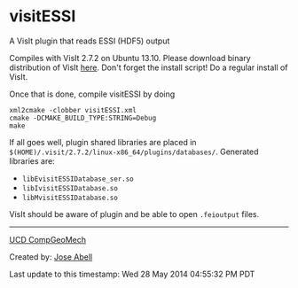 visitESSI
=========

A VisIt plugin that reads ESSI (HDF5) output

Compiles with VisIt 2.7.2 on Ubuntu 13.10. Please download binary distribution of VisIt
[here](https://wci.llnl.gov/codes/visit/executables.html). Don't forget the install script! Do a
regular install of VisIt. 

Once that is done, compile visitESSI by doing

	xml2cmake -clobber visitESSI.xml
	cmake -DCMAKE_BUILD_TYPE:STRING=Debug
	make

If all goes well, plugin shared libraries are placed in
`$(HOME)/.visit/2.7.2/linux-x86_64/plugins/databases/`. Generated libraries are:

* `libEvisitESSIDatabase_ser.so`
* `libIvisitESSIDatabase.so`
* `libMvisitESSIDatabase.so`

VisIt should be aware of plugin and be able to open `.feioutput` files.


---
[UCD CompGeoMech](http://sokocalo.engr.ucdavis.edu/~jeremic/)

Created by: [Jose Abell](www.joseabell.com)

Last update to this timestamp: Wed 28 May 2014 04:55:32 PM PDT